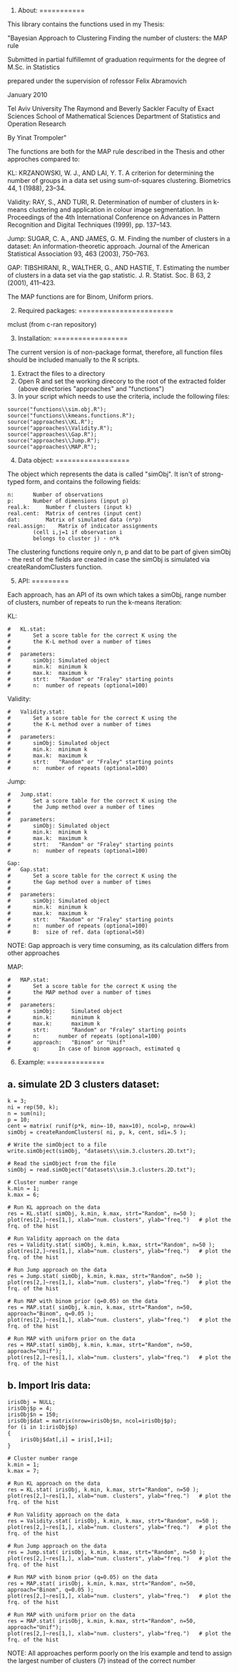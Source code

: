 1. About:
===========

This library contains the functions used in my Thesis:

"Bayesian Approach to Clustering 
Finding the number of clusters: the MAP rule

Submitted in partial fulfillemnt of graduation requirments for the degree of M.Sc. in Statistics

prepared under the supervision of rofessor Felix Abramovich 

January 2010

Tel Aviv University
The Raymond and Beverly Sackler Faculty of Exact Sciences
School of Mathematical Sciences
Department of Statistics and Operation Research

By Yinat Trompoler"


The functions are both for the MAP rule described in the Thesis and other approches compared to: 

KL: KRZANOWSKI, W. J., AND LAI, Y. T. A criterion for determining the number
    of groups in a data set using sum-of-squares clustering. Biometrics 44, 1 (1988), 23–34.

Validity: RAY, S., AND TURI, R. Determination of number of clusters in k-means clustering
          and application in colour image segmentation. In Proceedings of the 4th
          International Conference on Advances in Pattern Recognition and Digital Techniques (1999), pp. 137–143.


Jump: SUGAR, C. A., AND JAMES, G. M. Finding the number of clusters in a dataset:
      An information-theoretic approach. Journal of the American Statistical Association 93, 463 (2003), 750–763.

GAP: TIBSHIRANI, R., WALTHER, G., AND HASTIE, T. Estimating the number of
     clusters in a data set via the gap statistic. J. R. Statist. Soc. B 63, 2 (2001), 411–423.


The MAP functions are for Binom, Uniform priors. 




2. Required packages:
=======================

mclust (from c-ran repository)




3. Installation:
==================

The current version is of non-package format, therefore, all function files should be included manually to the R scripts.

1. Extract the files to a directory
2. Open R and set the working direcory to the root of the extracted folder (above directories "approaches" and "functions")
3. In your script which needs to use the criteria, include the following files:
```
source("functions\\sim.obj.R");
source("functions\\kmeans.functions.R");
source("approaches\\KL.R");
source("approaches\\Validity.R");
source("approaches\\Gap.R");
source("approaches\\Jump.R");
source("approaches\\MAP.R");
```



4. Data object:
==================

The object which represents the data is called "simObj". It isn't of strong-typed form, and contains the following fields:
```
n:		Number of observations
p:		Number of dimensions (input p)
real.k:		Number f clusters (input k)
real.cent: 	Matrix of centres (input cent)
dat:		Matrix of simulated data (n*p)
real.assign:	Matrix of indicator assignments
		(cell i,j=1 if observation i
		belongs to cluster j) - n*k
```

The clustering functions require only n, p and dat to be part of given simObj - the rest of the fields are created in case the simObj is simulated via createRandomClusters function.



5. API:
=========

Each approach, has an API of its own which takes a simObj, range number of clusters, number of repeats to run the k-means iteration:

KL:
```
#	KL.stat:
#		Set a score table for the correct K using the
#		the K-L method over a number of times
#
#	parameters:
#		simObj:	Simulated object
#		min.k:	minimum k
#		max.k:	maximum k
#		strt:   "Random" or "Fraley" starting points
#		n:	number of repeats (optional=100)
```

Validity:
```
#	Validity.stat:
#		Set a score table for the correct K using the
#		the K-L method over a number of times
#
#	parameters:
#		simObj:	Simulated object
#		min.k:	minimum k
#		max.k:	maximum k
#		strt:   "Random" or "Fraley" starting points
#		n:	number of repeats (optional=100)
```

Jump:
```
#	Jump.stat:
#		Set a score table for the correct K using the
#		the Jump method over a number of times
#
#	parameters:
#		simObj:	Simulated object
#		min.k:	minimum k
#		max.k:	maximum k
#		strt:   "Random" or "Fraley" starting points
#		n:	number of repeats (optional=100)

Gap:
#	Gap.stat:
#		Set a score table for the correct K using the
#		the Gap method over a number of times
#
#	parameters:
#		simObj:	Simulated object
#		min.k:	minimum k
#		max.k:	maximum k
#		strt:   "Random" or "Fraley" starting points
#		n:	number of repeats (optional=100)
#		B:	size of ref. data (optional=50)
```
NOTE: Gap approach is very time consuming, as its calculation differs from other approaches

MAP:
```
#	MAP.stat:
#		Set a score table for the correct K using the
#		the MAP method over a number of times
#
#	parameters:
#		simObj:		Simulated object
#		min.k:		minimum k
#		max.k:		maximum k
#		strt:   	"Random" or "Fraley" starting points
#		n:		number of repeats (optional=100)
#		approach:	"Binom" or "Unif"
#		q:		In case of binom approach, estimated q
```


6. Example:
==============

a. simulate 2D 3 clusters dataset:
------------------------------------

```
k = 3;
ni = rep(50, k);
n = sum(ni);
p = 10;
cent = matrix( runif(p*k, min=-10, max=10), ncol=p, nrow=k)
simObj = createRandomClusters( ni, p, k, cent, sdi=.5 );

# Write the simObject to a file
write.simObject(simObj, "datasets\\sim.3.clusters.2D.txt");

# Read the simObject from the file
simObj = read.simObject("datasets\\sim.3.clusters.2D.txt");

# Cluster number range
k.min = 1;
k.max = 6;

# Run KL approach on the data
res = KL.stat( simObj, k.min, k.max, strt="Random", n=50 );
plot(res[2,]~res[1,], xlab="num. clusters", ylab="freq.")	# plot the frq. of the hist

# Run Validity approach on the data
res = Validity.stat( simObj, k.min, k.max, strt="Random", n=50 );
plot(res[2,]~res[1,], xlab="num. clusters", ylab="freq.")	# plot the frq. of the hist

# Run Jump approach on the data
res = Jump.stat( simObj, k.min, k.max, strt="Random", n=50 );
plot(res[2,]~res[1,], xlab="num. clusters", ylab="freq.")	# plot the frq. of the hist

# Run MAP with binom prior (q=0.05) on the data
res = MAP.stat( simObj, k.min, k.max, strt="Random", n=50, approach="Binom", q=0.05 );
plot(res[2,]~res[1,], xlab="num. clusters", ylab="freq.")	# plot the frq. of the hist

# Run MAP with uniform prior on the data
res = MAP.stat( simObj, k.min, k.max, strt="Random", n=50, approach="Unif");
plot(res[2,]~res[1,], xlab="num. clusters", ylab="freq.")	# plot the frq. of the hist
```



b. Import Iris data:
----------------------

```
irisObj = NULL;
irisObj$p = 4;
irisObj$n = 150;
irisObj$dat = matrix(nrow=irisObj$n, ncol=irisObj$p);
for (i in 1:irisObj$p)
{
	irisObj$dat[,i] = iris[,1+i];
}

# Cluster number range
k.min = 1;
k.max = 7;

# Run KL approach on the data
res = KL.stat( irisObj, k.min, k.max, strt="Random", n=50 );
plot(res[2,]~res[1,], xlab="num. clusters", ylab="freq.")	# plot the frq. of the hist

# Run Validity approach on the data
res = Validity.stat( irisObj, k.min, k.max, strt="Random", n=50 );
plot(res[2,]~res[1,], xlab="num. clusters", ylab="freq.")	# plot the frq. of the hist

# Run Jump approach on the data
res = Jump.stat( irisObj, k.min, k.max, strt="Random", n=50 );
plot(res[2,]~res[1,], xlab="num. clusters", ylab="freq.")	# plot the frq. of the hist

# Run MAP with binom prior (q=0.05) on the data
res = MAP.stat( irisObj, k.min, k.max, strt="Random", n=50, approach="Binom", q=0.05 );
plot(res[2,]~res[1,], xlab="num. clusters", ylab="freq.")	# plot the frq. of the hist

# Run MAP with uniform prior on the data
res = MAP.stat( irisObj, k.min, k.max, strt="Random", n=50, approach="Unif");
plot(res[2,]~res[1,], xlab="num. clusters", ylab="freq.")	# plot the frq. of the hist
```

NOTE: All approaches perform poorly on the Iris example and tend to assign the largest number of clusters (7) instead of the correct number

